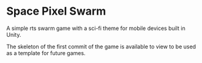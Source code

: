 # Space Pixel Swarm

A simple rts swarm game with a sci-fi theme for mobile devices built in Unity.

The skeleton of the first commit of the game is available to view to be used as a template for future games.
